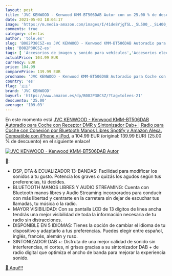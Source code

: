 ```yaml
---
layout: post
title: 'JVC KENWOOD - Kenwood KMM-BT506DAB Autor con un 25.00 % de descuento'
date: 2021-05-03 18:04:17
image: 'https://m.media-amazon.com/images/I/41de8YjgTSL._SL500_._SL400_.jpg'
comments: true
category: ofertas
author: 'tole.es'
slug: 'B082P38CSZ-es JVC KENWOOD - Kenwood KMM-BT506DAB Autoradio para Coche...'
sku: 'B082P38CSZ-es'
tags: [ 'Accesorios de imagen y sonido para vehículos','Accesorios electrónicos para vehículos','Electrónica','Electrónica para vehículos','iphone','jvc kenwood', ]
actualPrice: 104.99 EUR
currency: EUR
price: 104.99
comparePrice: 139.99 EUR
prodname: 'JVC KENWOOD - Kenwood KMM-BT506DAB Autoradio para Coche con Receptor DMR y Sintonizador Dab+ | Radio para Coche con Conexión por Bluetooth Manos Libres  Spotify y Amazon Alexa. Compatible con iPhone y iPod.'
country: 'es'
flag: '🇪🇸'
brand: 'JVC KENWOOD'
buyurl: 'https://www.amazon.es/dp/B082P38CSZ/?tag=tolees-21'
descuento: '25.00'
average: '109.03'
---
```


En este momento está [JVC KENWOOD - Kenwood KMM-BT506DAB Autoradio para Coche con Receptor DMR y Sintonizador Dab+ | Radio para Coche con Conexión por Bluetooth Manos Libres  Spotify y Amazon Alexa. Compatible con iPhone y iPod.](https://www.amazon.es/dp/B082P38CSZ/?tag=tolees-21) a 104.99 EUR (original: 139.99 EUR) (25.00 %  de descuento) en el siguiente enlace!

[![JVC KENWOOD - Kenwood KMM-BT506DAB Autor](https://m.media-amazon.com/images/I/41de8YjgTSL._SL500_._SL400_.jpg)](https://www.amazon.es/dp/B082P38CSZ/?tag=tolees-21)

🔎:

- DSP, DTA & ECUALIZADOR 13-BANDAS: Facilidad para modificar los sonidos a tu gusto. Potencia los graves o quizás los agudos según tus preferencias, tú decides.
- BLUETOOTH MANOS LIBRES Y AUDIO STREAMING: Cuenta con Bluetooth manos libres y Audio Streaming incorporados para conducir con más libertad y centrarte en la carretera sin dejar de escuchar tus llamadas, tu música o la radio.
- MAYOR VISIBILIDAD: Con su pantalla LCD de 13 dígitos de línea ancha tendrás una mejor visibilidad de toda la información necesaria de tu radio sin distracciones.
- DISPONIBLE EN 5 IDIOMAS: Tienes la opción de cambiar el idioma de tu dispositivo y adaptarlo a tus preferencias. Puedes elegir entre español, inglés, francés, alemán y ruso.
- SINTONIZADOR DAB +: Disfruta de una mejor calidad de sonido sin interferencias, ni cortes, ni grises gracias a su sintonizador DAB + de radio digital que optimiza el ancho de banda para mejorar la experiencia sonido.

[🛒 Aquí!!!](https://www.amazon.es/dp/B082P38CSZ/?tag=tolees-21)
